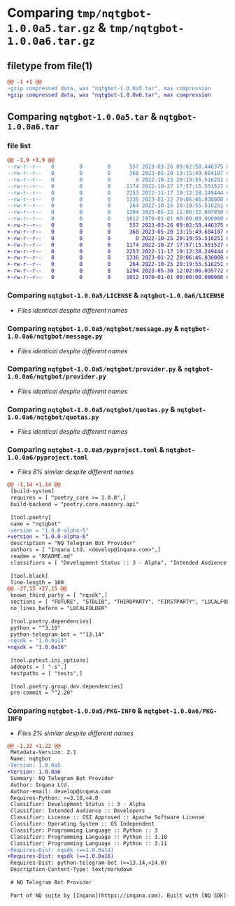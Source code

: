 # Comparing `tmp/nqtgbot-1.0.0a5.tar.gz` & `tmp/nqtgbot-1.0.0a6.tar.gz`

## filetype from file(1)

```diff
@@ -1 +1 @@
-gzip compressed data, was "nqtgbot-1.0.0a5.tar", max compression
+gzip compressed data, was "nqtgbot-1.0.0a6.tar", max compression
```

## Comparing `nqtgbot-1.0.0a5.tar` & `nqtgbot-1.0.0a6.tar`

### file list

```diff
@@ -1,9 +1,9 @@
--rw-r--r--   0        0        0      557 2023-03-26 09:02:50.446375 nqtgbot-1.0.0a5/LICENSE
--rw-r--r--   0        0        0      368 2023-05-20 13:15:49.684187 nqtgbot-1.0.0a5/README.md
--rw-r--r--   0        0        0        0 2022-10-25 20:19:55.516251 nqtgbot-1.0.0a5/nqtgbot/__init__.py
--rw-r--r--   0        0        0     1174 2022-10-27 17:57:15.551527 nqtgbot-1.0.0a5/nqtgbot/message.py
--rw-r--r--   0        0        0     2253 2022-11-17 19:12:38.249444 nqtgbot-1.0.0a5/nqtgbot/provider.py
--rw-r--r--   0        0        0     1336 2023-01-22 20:06:46.830008 nqtgbot-1.0.0a5/nqtgbot/quotas.py
--rw-r--r--   0        0        0      264 2022-10-25 20:19:55.516251 nqtgbot-1.0.0a5/nqtgbot/resources/config_schema.json
--rw-r--r--   0        0        0     1294 2023-05-22 11:06:32.697850 nqtgbot-1.0.0a5/pyproject.toml
--rw-r--r--   0        0        0     1012 1970-01-01 00:00:00.000000 nqtgbot-1.0.0a5/PKG-INFO
+-rw-r--r--   0        0        0      557 2023-03-26 09:02:50.446375 nqtgbot-1.0.0a6/LICENSE
+-rw-r--r--   0        0        0      368 2023-05-20 13:15:49.684187 nqtgbot-1.0.0a6/README.md
+-rw-r--r--   0        0        0        0 2022-10-25 20:19:55.516251 nqtgbot-1.0.0a6/nqtgbot/__init__.py
+-rw-r--r--   0        0        0     1174 2022-10-27 17:57:15.551527 nqtgbot-1.0.0a6/nqtgbot/message.py
+-rw-r--r--   0        0        0     2253 2022-11-17 19:12:38.249444 nqtgbot-1.0.0a6/nqtgbot/provider.py
+-rw-r--r--   0        0        0     1336 2023-01-22 20:06:46.830008 nqtgbot-1.0.0a6/nqtgbot/quotas.py
+-rw-r--r--   0        0        0      264 2022-10-25 20:19:55.516251 nqtgbot-1.0.0a6/nqtgbot/resources/config_schema.json
+-rw-r--r--   0        0        0     1294 2023-05-30 12:02:06.035772 nqtgbot-1.0.0a6/pyproject.toml
+-rw-r--r--   0        0        0     1012 1970-01-01 00:00:00.000000 nqtgbot-1.0.0a6/PKG-INFO
```

### Comparing `nqtgbot-1.0.0a5/LICENSE` & `nqtgbot-1.0.0a6/LICENSE`

 * *Files identical despite different names*

### Comparing `nqtgbot-1.0.0a5/nqtgbot/message.py` & `nqtgbot-1.0.0a6/nqtgbot/message.py`

 * *Files identical despite different names*

### Comparing `nqtgbot-1.0.0a5/nqtgbot/provider.py` & `nqtgbot-1.0.0a6/nqtgbot/provider.py`

 * *Files identical despite different names*

### Comparing `nqtgbot-1.0.0a5/nqtgbot/quotas.py` & `nqtgbot-1.0.0a6/nqtgbot/quotas.py`

 * *Files identical despite different names*

### Comparing `nqtgbot-1.0.0a5/pyproject.toml` & `nqtgbot-1.0.0a6/pyproject.toml`

 * *Files 8% similar despite different names*

```diff
@@ -1,14 +1,14 @@
 [build-system]
 requires = [ "poetry_core >= 1.0.0",]
 build-backend = "poetry.core.masonry.api"
 
 [tool.poetry]
 name = "nqtgbot"
-version = "1.0.0-alpha-5"
+version = "1.0.0-alpha-6"
 description = "NQ Telegram Bot Provider"
 authors = [ "Inqana Ltd. <develop@inqana.com>",]
 readme = "README.md"
 classifiers = [ "Development Status :: 3 - Alpha", "Intended Audience :: Developers", "Programming Language :: Python :: 3", "License :: OSI Approved :: Apache Software License", "Operating System :: OS Independent",]
 
 [tool.black]
 line-length = 100
@@ -27,15 +27,15 @@
 known_third_party = [ "nqsdk",]
 sections = [ "FUTURE", "STDLIB", "THIRDPARTY", "FIRSTPARTY", "LOCALFOLDER",]
 no_lines_before = "LOCALFOLDER"
 
 [tool.poetry.dependencies]
 python = "^3.10"
 python-telegram-bot = "^13.14"
-nqsdk = "1.0.0a14"
+nqsdk = "1.0.0a16"
 
 [tool.pytest.ini_options]
 addopts = [ "-s",]
 testpaths = [ "tests",]
 
 [tool.poetry.group.dev.dependencies]
 pre-commit = "^2.20"
```

### Comparing `nqtgbot-1.0.0a5/PKG-INFO` & `nqtgbot-1.0.0a6/PKG-INFO`

 * *Files 2% similar despite different names*

```diff
@@ -1,22 +1,22 @@
 Metadata-Version: 2.1
 Name: nqtgbot
-Version: 1.0.0a5
+Version: 1.0.0a6
 Summary: NQ Telegram Bot Provider
 Author: Inqana Ltd.
 Author-email: develop@inqana.com
 Requires-Python: >=3.10,<4.0
 Classifier: Development Status :: 3 - Alpha
 Classifier: Intended Audience :: Developers
 Classifier: License :: OSI Approved :: Apache Software License
 Classifier: Operating System :: OS Independent
 Classifier: Programming Language :: Python :: 3
 Classifier: Programming Language :: Python :: 3.10
 Classifier: Programming Language :: Python :: 3.11
-Requires-Dist: nqsdk (==1.0.0a14)
+Requires-Dist: nqsdk (==1.0.0a16)
 Requires-Dist: python-telegram-bot (>=13.14,<14.0)
 Description-Content-Type: text/markdown
 
 # NQ Telegram Bot Provider
 
 Part of NQ suite by [Inqana](https://inqana.com). Built with [NQ SDK](https://pypi.org/project/nqsdk/).
```

